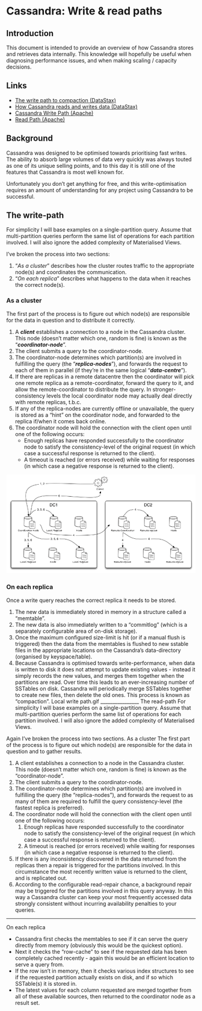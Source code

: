 ﻿Cassandra: Write & read paths
=============================


Introduction
------------
This document is intended to provide an overview of how Cassandra stores and retrieves data internally. This knowledge will hopefully be useful when diagnosing performance issues, and when making scaling / capacity decisions.


Links
-----
* [The write path to compaction (DataStax)](https://docs.datastax.com/en/cassandra/2.1/cassandra/dml/dml_write_path_c.html "DataStax")
* [How Cassandra reads and writes data (DataStax)](https://docs.datastax.com/en/cassandra/2.2/cassandra/dml/dmlIntro.html "DataStax")
* [Cassandra Write Path (Apache)](https://wiki.apache.org/cassandra/WritePathForUsers "Apache")
* [Read Path (Apache)](http://wiki.apache.org/cassandra/ReadPathForUsers "Apache")


Background
----------
Cassandra was designed to be optimised towards prioritising fast writes. The ability to absorb large volumes of data very quickly was always touted as one of its unique selling points, and to this day it is still one of the features that Cassandra is most well known for.

Unfortunately you don’t get anything for free, and this write-optimisation requires an amount of understanding for any project using Cassandra to be successful.


The write-path
--------------
For simplicity I will base examples on a single-partition query. Assume that multi-partition queries perform the same list of operations for each partition involved. I will also ignore the added complexity of Materialised Views.

I’ve broken the process into two sections:

1. “_As a cluster_” describes how the cluster routes traffic to the appropriate node(s) and coordinates the communication.
2. “_On each replica_” describes what happens to the data when it reaches the correct node(s).


### As a cluster
The first part of the process is to figure out which node(s) are responsible for the data in question and to distribute it correctly.

1. A ___client___ establishes a connection to a node in the Cassandra cluster. This node (doesn’t matter which one, random is fine) is known as the “___coordinator-node___”.
2. The client submits a query to the coordinator-node.
3. The coordinator-node determines which partition(s) are involved in fulfilling the query (the “___replica-nodes___”), and forwards the request to each of them in parallel (if they’re in the same logical “___data-centre___”).
4. If there are replicas in a remote datacentre then the coordinator will pick one remote replica as a remote-coordinator, forward the query to it, and allow the remote-coordinator to distribute the query. In stronger-consistency levels the local coordinator node may actually deal directly with remote replicas, t.b.c.
5. If any of the replica-nodes are currently offline or unavailable, the query is stored as a “hint” on the coordinator node, and forwarded to the replica if/when it comes back online.
6. The coordinator node will hold the connection with the client open until one of the following occurs:
   * Enough replicas have responded successfully to the coordinator node to satisfy the consistency-level of the original request (in which case a successful response is returned to the client).
   * A timeout is reached (or errors received) while waiting for responses (in which case a negative response is returned to the client).

![Write-lath](images/write-path.gif "The write-path (as a cluster)")


### On each replica
Once a write query reaches the correct replica it needs to be stored.

1. The new data is immediately stored in memory in a structure called a “memtable”.
2. The new data is also immediately written to a “commitlog” (which is a separately configurable area of on-disk storage).
3. Once the maximum configured size-limit is hit (or if a manual flush is triggered) then the data from the memtables is flushed to new sstable files in the appropriate locations on the Cassandra’s data-directory (organised by keyspace/table).
4. Because Cassandra is optimised towards write-performance, when data is written to disk it does not attempt to update existing values - instead it simply records the new values, and merges them together when the partitions are read. Over time this leads to an ever-increasing number of SSTables on disk. Cassandra will periodically merge SSTables together to create new files, then delete the old ones. This process is known as “compaction”.
 Local write path.gif ________________
The read-path
For simplicity I will base examples on a single-partition query. Assume that multi-partition queries perform the same list of operations for each partition involved. I will also ignore the added complexity of Materialised Views.


Again I’ve broken the process into two sections.
As a cluster
The first part of the process is to figure out which node(s) are responsible for the data in question and to gather results.


1. A client establishes a connection to a node in the Cassandra cluster. This node (doesn’t matter which one, random is fine) is known as the “coordinator-node”.
2. The client submits a query to the coordinator-node.
3. The coordinator-node determines which partition(s) are involved in fulfilling the query (the “replica-nodes”), and forwards the request to as many of them are required to fulfill the query consistency-level (the fastest replica is preferred).
4. The coordinator node will hold the connection with the client open until one of the following occurs:
   1. Enough replicas have responded successfully to the coordinator node to satisfy the consistency-level of the original request (in which case a successful response is returned to the client).
   2. A timeout is reached (or errors received) while waiting for responses (in which case a negative response is returned to the client).
1. If there is any inconsistency discovered in the data returned from the replicas then a repair is triggered for the partitions involved. In this circumstance the most recently written value is returned to the client, and is replicated out.
2. According to the configurable read-repair chance, a background repair may be triggered for the partitions involved in this query anyway. In this way a Cassandra cluster can keep your most frequently accessed data strongly consistent without incurring availability penalties to your queries.
________________
On each replica
* Cassandra first checks the memtables to see if it can serve the query directly from memory (obviously this would be the quickest option).
* Next it checks the “row-cache” to see if the requested data has been completely cached recently - again this would be an efficient location to serve a query from.
* If the row isn’t in memory, then it checks various index structures to see if the requested partition actually exists on disk, and if so which SSTable(s) it is stored in.
* The latest values for each column requested are merged together from all of these available sources, then returned to the coordinator node as a result set.